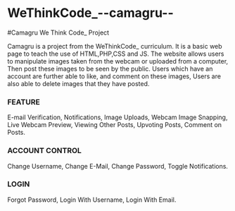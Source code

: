 # WeThinkCode_--camagru--
#Camagru We Think Code_ Project

Camagru is a project from the WeThinkCode_ curriculum.
It is a basic web page to teach the use of HTML,PHP,CSS and JS.
The website allows users to manipulate images taken from the webcam or uploaded from a computer,
Then post these images to be seen by the public. Users which have an account are further able to like,
and comment on these images, Users are also able to delete images that they have posted.

### FEATURE
E-mail Verification,
Notifications,
Image Uploads,
Webcam Image Snapping,
Live Webcam Preview,
Viewing Other Posts,
Upvoting Posts,
Comment on Posts.

### ACCOUNT CONTROL
Change Username,
Change E-Mail,
Change Password,
Toggle Notifications.

### LOGIN
Forgot Password,
Login With Username,
Login With Email.
